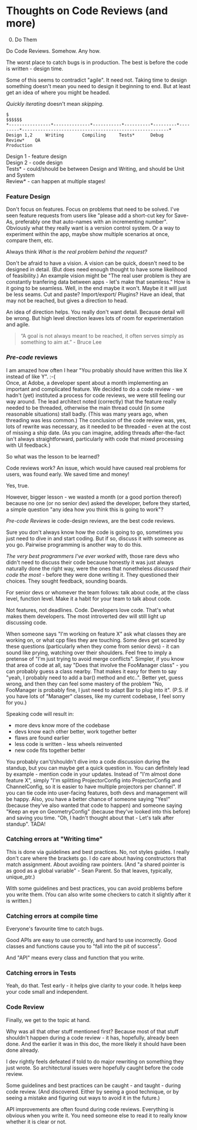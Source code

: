 Thoughts on Code Reviews (and more)
========================

0. Do Them

Do Code Reviews. Somehow. Any how.

The worst place to catch bugs is in production.  The best is before the code is written - design time.

Some of this seems to contradict "agile".  It need not.
Taking time to design something doesn't mean you need to design it beginning to end.
But at least get an idea of where you might be headed.

_Quickly iterating_ doesn't mean _skipping_.

```
$                                                                                                                                $$$$$$
*----------------*--------------*-----------*----------*---------*---------*--------------------------------------------------------*
Design 1,2     Writing       Compiling     Tests*      Debug     Review*    QA                                                  Production
```

Design 1 - feature design  
Design 2 - code design  
Tests* - could/should be between Design and Writing, and should be Unit and System  
Review* - can happen at multiple stages!

### Feature Design

Don't focus on features.  Focus on problems that need to be solved.
I've seen feature requests from users like "please add a short-cut key for Save-As, preferably one that auto-names with an incrementing number".
Obviously what they really want is a version control system.  Or a way to experiment within the app, maybe show multiple scenarios at once, compare them, etc.

Always think _What is the real problem behind the request?_

Don't be afraid to have a vision.  A vision can be quick, doesn't need to be designed in detail. (But does need enough thought to have some likelihood of feasibility.)
An example vision might be "The real user problem is they are constantly tranfering data between apps - let's make that seamless."
How is it going to be seamless. Well, in the end maybe it won't.  Maybe it it will just be less seams. Cut and paste? Import/export/ Plugins? Have an ideal, that may not be reached, but gives a direction to head.

An idea of direction helps.  You really don't want detail.  Because detail will be wrong.
But high level direction leaves lots of room for experimentation and agile.

> “A goal is not always meant to be reached, it often serves simply as something to aim at.” - Bruce Lee


### _Pre-code_ reviews

I am amazed how often I hear "You probably should have written this like X instead of like Y". :-(  
Once, at Adobe, a developer spent about a month implementing an important and complicated feature.
We decided to do a code review - we hadn't (yet) instituted a process for code reviews, we were still feeling our way around.
The lead architect noted (correctly) that the feature really needed to be threaded,
otherwise the main thread could (in some reasonable situations) stall badly.
(This was many years ago, when threading was less common.)
The conclusion of the code review was, yes, lots of rewrite was necessary, as it needed to be threaded - even at the cost of missing a ship date.
(As you can imagine, adding threads after-the-fact isn't always straightforward, particularly with code that mixed processing with UI feedback.)

So what was the lesson to be learned?

Code reviews work?  An issue, which would have caused real problems for users, was found early.  We saved time and money!

Yes, true.

However, bigger lesson - we wasted a month (or a good portion thereof) because no one (or no senior dev) asked the developer, before they started, a simple question
"any idea how you think this is going to work"?

_Pre-code Reviews_ ie code-design reviews, are the best code reviews.

Sure you don't always know how the code is going to go, sometimes you just need to dive in and start coding.
But if so, discuss it with someone as you go.  Pairwise programming is another way to do this.

_The very best programmers I've ever worked with_, those rare devs who didn't need to discuss their code because honestly it was just always naturally done the right way,
were the ones that nonetheless _discussed their code the most_ - before they were done writing it. They questioned their choices. They sought feedback, sounding boards.

For senior devs or whomever the team follows: talk about code, at the class level, function level.  Make it a habit for your team to talk about code.

Not features, not deadlines.  Code.  Developers love code.  That's what makes them developers.  The most introverted dev will still light up discussing code.

When someone says "I'm working on feature X" ask what classes they are working on, or what cpp files they are touching.
Some devs get scared by these questions (particularly when they come from senior devs) - it can sound like prying, watching over their shoulders.
Feel free to imply a pretense of "I'm just trying to avoid merge conflicts".
Simpler, if you know that area of code at all, say "Does that involve the FooManager class" - you can probably guess a class nearby.
That makes it easy for them to say "yeah, I probably need to add a bar() method and etc..".
Better yet, guess wrong, and then they can feel some mastery of the problem "No, FooManager is probably fine, I just need to adapt Bar to plug into it".
(P.S. if you have lots of "Manager" classes, like my current codebase, I feel sorry for you.)

Speaking code will result in:
- more devs know more of the codebase
- devs know each other better, work together better
- flaws are found earlier
- less code is written - less wheels reinvented
- new code fits together better

You probably can't/shouldn't dive into a code discussion during the standup, but you can maybe get a quick question in.
You can definitely lead by example - mention code in your updates.
Instead of "I'm almost done feature X",
simply "I'm splitting ProjectorConfig into ProjectorConfig and ChannelConfig, so it is easier to have multiple projectors per channel".
If you can tie code into user-facing features, both devs and management will be happy.
Also, you have a better chance of someone saying "Yes!" (because they've also wanted that code to happen)
and someone saying "Keep an eye on GeometryConfig" (because they've looked into this before) and saving you time. "Oh, I hadn't thought about that - Let's talk after standup". TADA!


### Catching errors at "Writing time"

This is done via guidelines and best practices.  No, not styles guides.  I really don't care where the brackets go.
I do care about having constructors that match assignment.  About avoiding raw pointers. (And "a shared pointer is as good as a global variable" - Sean Parent. So that leaves, typically, unique_ptr.)

With some guidelines and best practices, you can avoid problems before you write them.
(You can also write some checkers to catch it slightly after it is written.)

### Catching errors at compile time

Everyone's favourite time to catch bugs.

Good APIs are easy to use correctly, and hard to use incorrectly. Good classes and functions cause you to "fall into the pit of success".

And "API" means every class and function that you write.

### Catching errors in Tests

Yeah, do that.  Test early - it helps give clarity to your code.  It helps keep your code small and independent.


### Code Review

Finally, we get to the topic at hand.

Why was all that other stuff mentioned first?  Because most of that stuff shouldn't happen during a code review - it has, hopefully, already been done.  And the earlier it was in this doc, the more likely it should have been done already.

I dev rightly feels defeated if told to do major rewriting on something they just wrote. So architectural issues were hopefully caught before the code review.

Some guidelines and best practices can be caught - and taught - during code review. (And discovered.  Either by seeing a good technique, or by seeing a mistake and figuring out ways to avoid it in the future.)

API improvements are often found during code reviews.  Everything is obvious when you write it.  You need someone else to read it to really know whether it is clear or not.


